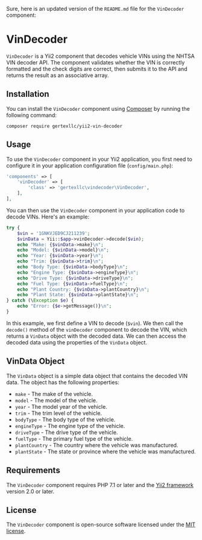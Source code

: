 Sure, here is an updated version of the `README.md` file for the `VinDecoder` component:

# VinDecoder

`VinDecoder` is a Yii2 component that decodes vehicle VINs using the NHTSA VIN decoder API. The component validates whether the VIN is correctly formatted and the check digits are correct, then submits it to the API and returns the result as an associative array.

## Installation

You can install the `VinDecoder` component using [Composer](https://getcomposer.org/) by running the following command:

```
composer require gertexllc/yii2-vin-decoder
```

## Usage

To use the `VinDecoder` component in your Yii2 application, you first need to configure it in your application configuration file (`config/main.php`):

```php
'components' => [
    'vinDecoder' => [
        'class' => 'gertexllc\vindecoder\VinDecoder',
    ],
],
```

You can then use the `VinDecoder` component in your application code to decode VINs. Here's an example:

```php
try {
    $vin = '1GNKVJED9CJ211239';
    $vinData = Yii::$app->vinDecoder->decode($vin);
    echo "Make: {$vinData->make}\n";
    echo "Model: {$vinData->model}\n";
    echo "Year: {$vinData->year}\n";
    echo "Trim: {$vinData->trim}\n";
    echo "Body Type: {$vinData->bodyType}\n";
    echo "Engine Type: {$vinData->engineType}\n";
    echo "Drive Type: {$vinData->driveType}\n";
    echo "Fuel Type: {$vinData->fuelType}\n";
    echo "Plant Country: {$vinData->plantCountry}\n";
    echo "Plant State: {$vinData->plantState}\n";
} catch (\Exception $e) {
    echo "Error: {$e->getMessage()}\n";
}
```

In this example, we first define a VIN to decode (`$vin`). We then call the `decode()` method of the `vinDecoder` component to decode the VIN, which returns a `VinData` object with the decoded data. We can then access the decoded data using the properties of the `VinData` object.

## VinData Object

The `VinData` object is a simple data object that contains the decoded VIN data. The object has the following properties:

- `make` - The make of the vehicle.
- `model` - The model of the vehicle.
- `year` - The model year of the vehicle.
- `trim` - The trim level of the vehicle.
- `bodyType` - The body type of the vehicle.
- `engineType` - The engine type of the vehicle.
- `driveType` - The drive type of the vehicle.
- `fuelType` - The primary fuel type of the vehicle.
- `plantCountry` - The country where the vehicle was manufactured.
- `plantState` - The state or province where the vehicle was manufactured.

## Requirements

The `VinDecoder` component requires PHP 7.1 or later and the [Yii2 framework](https://www.yiiframework.com/) version 2.0 or later.

## License

The `VinDecoder` component is open-source software licensed under the [MIT license](https://opensource.org/licenses/MIT).